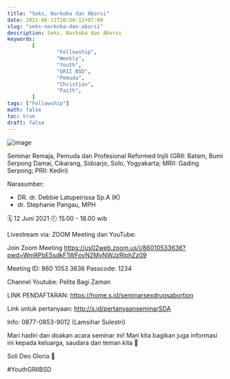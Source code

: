 ```yaml
---
title: "Seks, Narkoba dan Aborsi"
date: 2021-06-11T20:50:11+07:00
slug: "seks-narkoba-dan-aborsi"
description: Seks, Narkoba dan Aborsi
keywords:
        [
                "Fellowship",
                "Weekly",
                "Youth",
                "GRII BSD",
                "Pemuda",
                "Christian",
                "Faith",
        ]
tags: ["Fellowship"]
math: false
toc: true
draft: false
---
```


![image](/images/events/20210612.jpeg)

Seminar Remaja, Pemuda dan Profesional Reformed Injili
(GRII: Batam, Bumi Serpong Damai, Cikarang, Sidoarjo, Solo, Yogyakarta;
MRII: Gading Serpong; 
PRII: Kediri)

Narasumber:
- DR. dr. Debbie Latupeirissa Sp.A (K)
- dr. Stephanie Pangau, MPH

🗓️ 12 Juni 2021
🕘 15.00 - 18.00 wib

Livestream via: ZOOM Meeting dan YouTube:

Join Zoom Meeting
https://us02web.zoom.us/j/86010533636?pwd=WmRPbE5sdkF1WFoyN2MvNWJzRlphZz09

Meeting ID: 860 1053 3636
Passcode: 1234

Channel Youtube: Pelita Bagi Zaman

LINK PENDAFTARAN:
https://home.s.id/seminarsexdrugsabortion

Link untuk pertanyaan:
http://s.id/pertanyaanseminarSDA

Info:
0877-0853-9012 (Lamsihar Sulestri)

Mari hadiri dan doakan acara seminar ini!
Mari kita bagikan juga informasi ini kepada keluarga, saudara dan teman kita 🙏

Soli Deo Gloria 🙏

#YouthGRIIBSD
